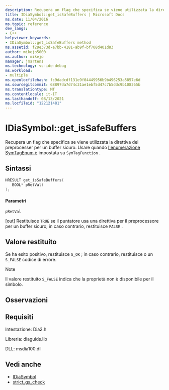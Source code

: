 ```yaml
---
description: Recupera un flag che specifica se viene utilizzata la direttiva del preprocesser per un buffer sicuro.
title: IDiaSymbol::get_isSafeBuffers | Microsoft Docs
ms.date: 11/04/2016
ms.topic: reference
dev_langs:
- C++
helpviewer_keywords:
- IDiaSymbol::get_isSafeBuffers method
ms.assetid: f29e373d-e7bb-4181-ab9f-bf708d401d83
author: mikejo5000
ms.author: mikejo
manager: jmartens
ms.technology: vs-ide-debug
ms.workload:
- multiple
ms.openlocfilehash: fc9dadcdf131e9f04449956b9b496253a5857e6d
ms.sourcegitcommit: 68897da7d74c31ae1ebf5d47c7b5ddc9b108265b
ms.translationtype: MT
ms.contentlocale: it-IT
ms.lasthandoff: 08/13/2021
ms.locfileid: "122121481"
---
```

# <a name="idiasymbolget_issafebuffers"></a>IDiaSymbol::get_isSafeBuffers
Recupera un flag che specifica se viene utilizzata la direttiva del preprocesser per un buffer sicuro. Usare quando [l'enumerazione SymTagEnum è](../../debugger/debug-interface-access/symtagenum.md) impostata su `SymTagFunction` .

## <a name="syntax"></a>Sintassi

```C++
HRESULT get_isSafeBuffers( 
   BOOL* pRetVal)
);
```

#### <a name="parameters"></a>Parametri
 `pRetVal`

[out] Restituisce `TRUE` se il puntatore usa una direttiva per il preprocessore per un buffer sicuro; in caso contrario, restituisce `FALSE` .

## <a name="return-value"></a>Valore restituito
 Se ha esito positivo, restituisce `S_OK` ; in caso contrario, restituisce o un `S_FALSE` codice di errore.

> [!NOTE]
> Il valore restituito `S_FALSE` indica che la proprietà non è disponibile per il simbolo.

## <a name="remarks"></a>Osservazioni

## <a name="requirements"></a>Requisiti
 Intestazione: Dia2.h

 Libreria: diaguids.lib

 DLL: msdia100.dll

## <a name="see-also"></a>Vedi anche
- [IDiaSymbol](../../debugger/debug-interface-access/idiasymbol.md)
- [strict_gs_check](/cpp/preprocessor/strict-gs-check)
